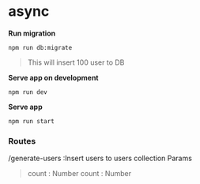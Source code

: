 # async
 
**Run migration**

`npm run db:migrate`

> This will insert 100 user to DB

**Serve app on development**

`npm run dev`

**Serve app**

`npm run start`

### Routes

/generate-users
:Insert users to users collection
Params
> count : Number
> count : Number